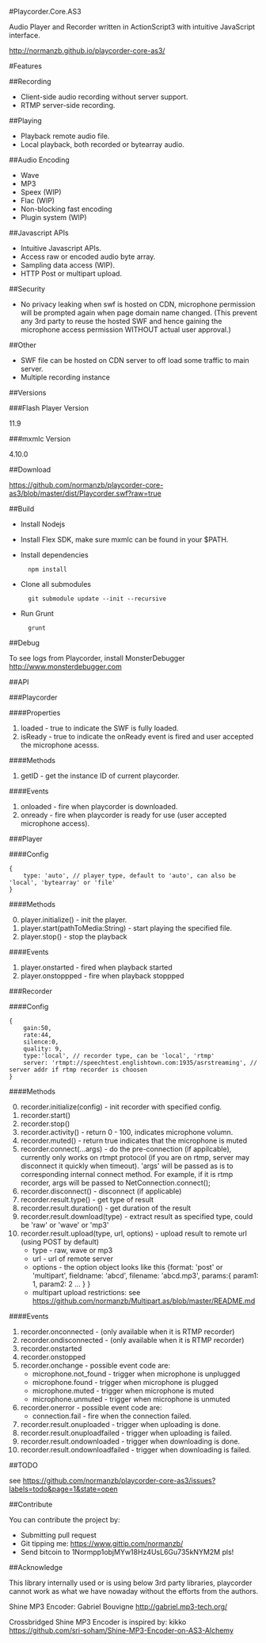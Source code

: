 #Playcorder.Core.AS3

Audio Player and Recorder written in ActionScript3 with intuitive JavaScript interface.

<http://normanzb.github.io/playcorder-core-as3/>

#Features

##Recording

* Client-side audio recording without server support.
* RTMP server-side recording.

##Playing

* Playback remote audio file.
* Local playback, both recorded or bytearray audio.

##Audio Encoding

* Wave
* MP3
* Speex (WIP)
* Flac (WIP)
* Non-blocking fast encoding
* Plugin system (WIP)

##Javascript APIs

* Intuitive Javascript APIs.
* Access raw or encoded audio byte array.
* Sampling data access (WIP).
* HTTP Post or multipart upload.

##Security

* No privacy leaking when swf is hosted on CDN, microphone permission will be prompted again when page domain name changed. (This prevent any 3rd party to reuse the hosted SWF and hence gaining the microphone access permission WITHOUT actual user approval.)

##Other

* SWF file can be hosted on CDN server to off load some traffic to main server.
* Multiple recording instance


##Versions

###Flash Player Version

11.9

###mxmlc Version

4.10.0

##Download

<https://github.com/normanzb/playcorder-core-as3/blob/master/dist/Playcorder.swf?raw=true>

##Build

* Install Nodejs
* Install Flex SDK, make sure mxmlc can be found in your $PATH.
* Install dependencies

        npm install

* Clone all submodules

        git submodule update --init --recursive

* Run Grunt

        grunt
   
##Debug

To see logs from Playcorder, install MonsterDebugger <http://www.monsterdebugger.com>

##API

###Playcorder

####Properties

1. loaded - true to indicate the SWF is fully loaded.
2. isReady - true to indicate the onReady event is fired and user accepted the microphone acesss.

####Methods

1. getID - get the instance ID of current playcorder.

####Events

1. onloaded - fire when playcorder is downloaded.
2. onready - fire when playcorder is ready for use (user accepted microphone access).


###Player

####Config

    {
        type: 'auto', // player type, default to 'auto', can also be 'local', 'bytearray' or 'file'
    }

####Methods

0. player.initialize() - init the player.
1. player.start(pathToMedia:String) - start playing the specified file.
2. player.stop() - stop the playback

####Events

1. player.onstarted - fired when playback started
2. player.onstoppped - fire when playback stoppped

###Recorder

####Config

    {
        gain:50, 
        rate:44, 
        silence:0, 
        quality: 9,
        type:'local', // recorder type, can be 'local', 'rtmp'
        server: 'rtmpt://speechtest.englishtown.com:1935/asrstreaming', // server addr if rtmp recorder is choosen
    }
    
####Methods

0. recorder.initialize(config) - init recorder with specified config.
1. recorder.start()
2. recorder.stop()
3. recorder.activity() - return 0 - 100, indicates microphone volumn.
4. recorder.muted() - return true indicates that the microphone is muted
5. recorder.connect(...args) - do the pre-connection (if appilcable), currently only works on rtmpt protocol (if you are on rtmp, server may disconnect it quickly when timeout). 'args' will be passed as is to corresponding internal connect method. For example, if it is rtmp recorder, args will be passed to NetConnection.connect();
6. recorder.disconnect() - disconnect (if applicable)
7. recorder.result.type() - get type of result
8. recorder.result.duration() - get duration of the result
9. recorder.result.download(type) - extract result as specified type, could be 'raw' or 'wave' or 'mp3'
10. recorder.result.upload(type, url, options) - upload result to remote url (using POST by default)
    * type - raw, wave or mp3
    * url - url of remote server
    * options - the option object looks like this {format: 'post' or 'multipart', fieldname: 'abcd', filename: 'abcd.mp3', params:{ param1: 1, param2: 2 ... } }
    * multipart upload restrictions: see <https://github.com/normanzb/Multipart.as/blob/master/README.md> 

####Events

1. recorder.onconnected - (only available when it is RTMP recorder)
2. recorder.ondisconnected - (only available when it is RTMP recorder)
3. recorder.onstarted
4. recorder.onstopped
5. recorder.onchange -  possible event code are:
    * microphone.not_found - trigger when microphone is unplugged
    * microphone.found - trigger when microphone is plugged
    * microphone.muted - trigger when microphone is muted
    * microphone.unmuted - trigger when microphone is unmuted
6. recorder.onerror - possible event code are:
    * connection.fail - fire when the connection failed.
7. recorder.result.onuploaded - trigger when uploading is done.
8. recorder.result.onuploadfailed - trigger when uploading is failed.
9. recorder.result.ondownloaded - trigger when downloading is done.
10. recorder.result.ondownloadfailed - trigger when downloading is failed.

##TODO

see <https://github.com/normanzb/playcorder-core-as3/issues?labels=todo&page=1&state=open>

##Contribute

You can contribute the project by:

* Submitting pull request
* Git tipping me: <https://www.gittip.com/normanzb/>
* Send bitcoin to 1Normpp1objMYw18Hz4UsL6Gu735kNYM2M pls!

##Acknowledge

This library internally used or is using below 3rd party libraries, playcorder cannot work as what we have nowaday without the efforts from the authors.

Shine MP3 Encoder:  Gabriel Bouvigne <http://gabriel.mp3-tech.org/>

Crossbridged Shine MP3 Encoder is inspired by: kikko <https://github.com/sri-soham/Shine-MP3-Encoder-on-AS3-Alchemy>
